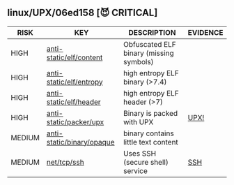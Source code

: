 ## linux/UPX/06ed158 [😈 CRITICAL]

|  RISK  |                                                                       KEY                                                                        |               DESCRIPTION               |                       EVIDENCE                       |
|--------|--------------------------------------------------------------------------------------------------------------------------------------------------|-----------------------------------------|------------------------------------------------------|
| HIGH   | [anti-static/elf/content](https://github.com/chainguard-dev/malcontent/blob/main/rules/anti-static/elf/content.yara#obfuscated_elf)              | Obfuscated ELF binary (missing symbols) |                                                      |
| HIGH   | [anti-static/elf/entropy](https://github.com/chainguard-dev/malcontent/blob/main/rules/anti-static/elf/entropy.yara#normal_elf_high_entropy_7_4) | high entropy ELF binary (>7.4)          |                                                      |
| HIGH   | [anti-static/elf/header](https://github.com/chainguard-dev/malcontent/blob/main/rules/anti-static/elf/header.yara#high_entropy_header)           | high entropy ELF header (>7)            |                                                      |
| HIGH   | [anti-static/packer/upx](https://github.com/chainguard-dev/malcontent/blob/main/rules/anti-static/packer/upx.yara#upx)                           | Binary is packed with UPX               | [UPX!](https://github.com/search?q=UPX%21&type=code) |
| MEDIUM | [anti-static/binary/opaque](https://github.com/chainguard-dev/malcontent/blob/main/rules/anti-static/binary/opaque.yara#opaque_binary)           | binary contains little text content     |                                                      |
| MEDIUM | [net/tcp/ssh](https://github.com/chainguard-dev/malcontent/blob/main/rules/net/tcp/ssh.yara#ssh)                                                 | Uses SSH (secure shell) service         | [SSH](https://github.com/search?q=SSH&type=code)     |

